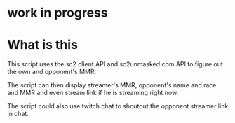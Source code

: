 # work in progress

# What is this

This script uses the sc2 client API and sc2unmasked.com API to figure out the own and opponent's MMR.

The script can then display streamer's MMR, opponent's name and race and MMR and even stream link if he is streaming right now.

The script could also use twitch chat to shoutout the opponent streamer link in chat.
